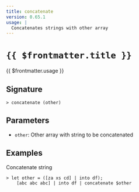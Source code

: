 ```yaml
---
title: concatenate
version: 0.65.1
usage: |
  Concatenates strings with other array
---
```


# <code>{{ $frontmatter.title }}</code>

<div style='white-space: pre-wrap;'>{{ $frontmatter.usage }}</div>

## Signature

```> concatenate (other)```

## Parameters

 -  `other`: Other array with string to be concatenated

## Examples

Concatenate string
```shell
> let other = ([za xs cd] | into df);
    [abc abc abc] | into df | concatenate $other
```
